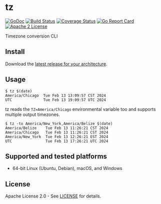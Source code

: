 # tz

[![GoDoc](https://godoc.org/github.com/adamdecaf/tz?status.svg)](https://godoc.org/github.com/adamdecaf/tz)
[![Build Status](https://github.com/adamdecaf/tz/workflows/Go/badge.svg)](https://github.com/adamdecaf/tz/actions)
[![Coverage Status](https://codecov.io/gh/adamdecaf/tz/branch/master/graph/badge.svg)](https://codecov.io/gh/adamdecaf/tz)
[![Go Report Card](https://goreportcard.com/badge/github.com/adamdecaf/tz)](https://goreportcard.com/report/github.com/adamdecaf/tz)
[![Apache 2 License](https://img.shields.io/badge/license-Apache2-blue.svg)](https://raw.githubusercontent.com/adamdecaf/tz/master/LICENSE)

Timezone conversion CLI

## Install

Download the [latest release for your architecture](https://github.com/adamdecaf/tz/releases/latest).

## Usage

```
$ tz $(date)
America/Chicago  Tue Feb 13 13:09:57 CST 2024
UTC              Tue Feb 13 19:09:57 UTC 2024
```

tz reads the `TZ=America/Chicago` environmental variable too and supports multiple output timezones.

```
$ tz -to America/New_York,America/Belize $(date)
America/Belize    Tue Feb 13 11:26:21 CST 2024
America/Chicago   Tue Feb 13 11:26:21 CST 2024
America/New_York  Tue Feb 13 12:26:21 EST 2024
UTC               Tue Feb 13 17:26:21 UTC 2024
```

## Supported and tested platforms

- 64-bit Linux (Ubuntu, Debian), macOS, and Windows

## License

Apache License 2.0 - See [LICENSE](LICENSE) for details.
